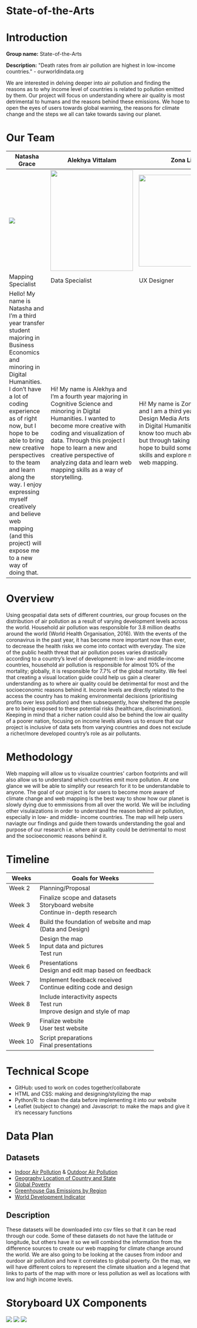 # State-of-the-Arts
<h1>Introduction</h1>
<b>Group name:</b> State-of-the-Arts


<b>Description:</b> "Death rates from air pollution are highest in low-income countries." - ourworldindata.org

We are interested in delving deeper into air pollution and finding the reasons as to why income level of countries is related to pollution emitted by them. Our project will focus on understanding where air quality is most detrimental to humans and the reasons behind these emissions. We hope to open the eyes of users towards global warming, the reasons for climate change and the steps we all can take towards saving our planet.


<h1>Our Team</h1>

|Natasha Grace|Alekhya Vittalam|Zona Liao|
|-------------|----------------|---------|
|<img src="https://user-images.githubusercontent.com/49219330/114326718-efbb8200-9aea-11eb-85e2-4bbc2804a93e.png">|<img width=225 height=275 src="https://user-images.githubusercontent.com/49219330/114327626-b38a2080-9aee-11eb-88b9-7d96495531a5.jpeg">|<img width=250 src="https://user-images.githubusercontent.com/49219330/114327758-327f5900-9aef-11eb-812e-0970567208e4.png"> |
|Mapping Specialist|Data Specialist|UX Designer|
|Hello! My name is Natasha and I’m a third year transfer student majoring in Business Economics and minoring in Digital Humanities. I don’t have a lot of coding experience as of right now, but I hope to be able to bring new creative perspectives to the team and learn along the way. I enjoy expressing myself creatively and believe web mapping (and this project) will expose me to a new way of doing that.|Hi! My name is Alekhya and I’m a fourth year majoring in Cognitive Science and minoring in Digital Humanities. I wanted to become more creative with coding and visualization of data. Through this project I hope to learn a new and creative perspective of analyzing data and learn web mapping skills as a way of storytelling.|Hi! My name is Zona (she/her) and I am a third year majoring in Design Media Arts and minoring in Digital Humanities. I also don’t know too much about coding, but through taking this course I hope to build some of my coding skills and explore more about web mapping. |

<h1>Overview</h1>
Using geospatial data sets of different countries, our group focuses on the distribution of air pollution as a result of varying development levels across the world. Household air pollution was responsible for 3.8 million deaths around the world (World Health Organisation, 2016). With the events of the coronavirus in the past year, it has become more important now than ever, to decrease the health risks we come into contact with everyday. The size of the public health threat that air pollution poses varies drastically according to a country’s level of development: in low- and middle-income countries, household air pollution is responsible for almost 10% of the mortality; globally, it is responsible for 7.7% of the global mortality. We feel that creating a visual location guide could help us gain a clearer understanding as to where air quality could be detrimental for most and the socioeconomic reasons behind it. Income levels are directly related to the access the country has to making environmental decisions (prioritising profits over less pollution) and then subsequently, how sheltered the people are to being exposed to these potential risks (healthcare, discrimination). Keeping in mind that a richer nation could also be behind the low air quality of a poorer nation, focusing on income levels allows us to ensure that our project is inclusive of data sets from varying countries and does not exclude a richer/more developed country’s role as air pollutants. 


<h1>Methodology</h1>
Web mapping will allow us to visualize countries' carbon footprints and will also allow us to understand which countries emit more pollution. At one glance we will be able to simplify our research for it to be understandable to anyone. The goal of our project is for users to become more aware of climate change and web mapping is the best way to show how our planet is slowly dying due to emmissions from all over the world. We will be including other visulaizations in order to understand the reason behind air pollution, especially in low- and middle- income countries. The map will help users naviagte our findings and guide them towards understanding the goal and purpose of our research i.e. where air quality could be detrimental to most and the socioeconomic reasons behind it. 

<h1>Timeline</h1>

|Weeks|Goals for Weeks|
|-----|---------------|
|Week 2|Planning/Proposal|
|Week 3|Finalize scope and datasets <br> Storyboard website <br> Continue in-depth research|
|Week 4|Build the foundation of website and map <br> (Data and Design)|
|Week 5|Design the map <br> Input data and pictures <br> Test run|
|Week 6|Presentations <br> Design and edit map based on feedback|
|Week 7|Implement feedback received <br> Continue editing code and design|
|Week 8|Include interactivity aspects <br> Test run <br> Improve design and style of map|
|Week 9|Finalize website <br> User test website|
|Week 10|Script preparations <br> Final presentations|


<h1>Technical Scope</h1>

- GitHub: used to work on codes together/collaborate
- HTML and CSS: making and designing/stylizing the map
- Python/R: to clean the data before implementing it into our website
- Leaflet (subject to change) and Javascript: to make the maps and give it it’s necessary functions

# Data Plan

## Datasets
- [Indoor Air Pollution](https://ourworldindata.org/indoor-air-pollution?fbclid=IwAR1UPLzU0MHdrWbtBuRPIwAvxPilj3csHOPrrreM3RSsy09v9NoU0cLfGDM) & [Outdoor Air Pollution](https://ourworldindata.org/outdoor-air-pollution)  
- [Geography Location of Country and State](https://www.kaggle.com/paultimothymooney/latitude-and-longitude-for-every-country-and-state)
- [Global Poverty](https://ourworldindata.org/extreme-poverty)
- [Greenhouse Gas Emissions by Region](https://docs.google.com/spreadsheets/d/1uP4vjYZcPTo_yhOnYq6bbEQFBp6-2aaewTaYVJhvQjQ/edit?usp=sharing)
- [World Development Indicator](https://datacatalog.worldbank.org/dataset/world-development-indicators)


## Description
These datasets will be downloaded into csv files so that it can be read through our code. Some of these datasets do not have the latitude or longitude, but others have it so we will combind the information from the difference sources to create our web mapping for climate change around the world. We are also going to be looking at the causes from indoor and ourdoor air pollution and how it correlates to global poverty. On the map, we will have different colors to represent the climate situation and a legend that links to parts of the map with more or less pollution as well as locations with low and high income levels.


<h1> Storyboard UX Components </h1> 

<img src="https://raw.githubusercontent.com/natgrace/state-of-the-arts/main/Week4/images/Storyboard1.JPG">

<img src="https://github.com/alekhyavittalam/state-of-the-arts/blob/main/Week4/images/Storyboard2.jpg">

<img src="https://github.com/alekhyavittalam/state-of-the-arts/blob/5c6434a32365a410a821ae2d53c86a4cc16caf7a/Week4/images/Untitled_Artwork.jpeg">
